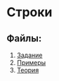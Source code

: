 # Строки

## Файлы:

1. [Задание](/inf/lab2/Laboratornaya_rabota_2_Stroki_VPR12.pdf)
2. [Примеры](/inf/lab2/Laboratornaya_rabota_2_Stroki_Primery.pdf)
3. [Теория](/inf/lab2/Laboratornaya_rabota_2_Stroki_Teoria.pdf)
